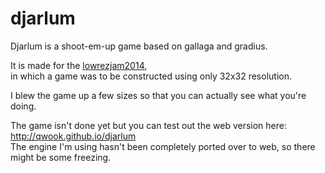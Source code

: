 djarlum
=======

Djarlum is a shoot-em-up game based on gallaga and gradius.

It is made for the [lowrezjam2014](http://www.deviever.com/lowrezjam2014/),  
in which a game was to be constructed using only 32x32 resolution.

I blew the game up a few sizes so that you can actually see what you're doing.

The game isn't done yet but you can test out the web version here: http://qwook.github.io/djarlum  
The engine I'm using hasn't been completely ported over to web, so there might be some freezing.
